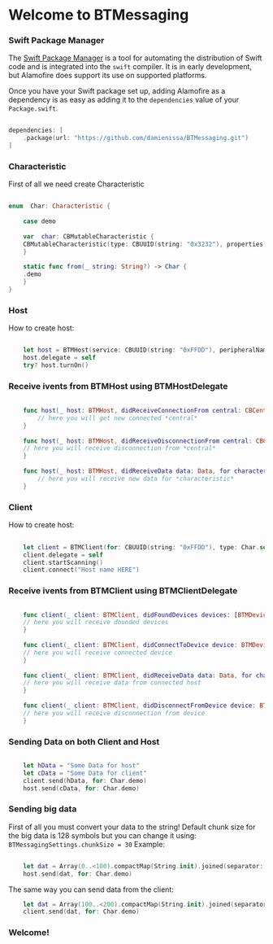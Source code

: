 
# Welcome to BTMessaging

### Swift Package Manager

  

The [Swift Package Manager](https://swift.org/package-manager/) is a tool for automating the distribution of Swift code and is integrated into the `swift` compiler. It is in early development, but Alamofire does support its use on supported platforms.

  

Once you have your Swift package set up, adding Alamofire as a dependency is as easy as adding it to the `dependencies` value of your `Package.swift`.

  

```swift

dependencies: [
    .package(url: "https://github.com/damienissa/BTMessaging.git")
]

```

### Characteristic
First of all we need create Characteristic
```swift

enum  Char: Characteristic {
    
    case demo
    
    var  char: CBMutableCharacteristic {
	CBMutableCharacteristic(type: CBUUID(string: "0x3232"), properties: [.notify, .write, .read], value: nil, permissions: [.readable, .writeable])
    }
    
    static func from(_ string: String?) -> Char {
	.demo
    }
}
 ```
### Host
How to create host: 
```swift

    let host = BTMHost(service: CBUUID(string: "0xFFDD"), peripheralName: "My Host Name", type: Char.self)
    host.delegate = self
    try? host.turnOn()
```

### Receive ivents from BTMHost using BTMHostDelegate
```swift
    
    func host(_ host: BTMHost, didReceiveConnectionFrom central: CBCentral) {
    	// here you will get new connected *central*
    }
    
    func host(_ host: BTMHost, didReceiveDisconnectionFrom central: CBCentral) {
	// here you will receive disconnection from *central*
    }
    
    func host(_ host: BTMHost, didReceiveData data: Data, for characteristic: Characteristic) {
    	// here you will receive new data for *characteristic*
    }
```

### Client
How to create host: 
```swift
   
    let client = BTMClient(for: CBUUID(string: "0xFFDD"), type: Char.self)
    client.delegate = self
    client.startScanning()
    client.connect("Host name HERE")
```

### Receive ivents from BTMClient using BTMClientDelegate
```swift

    func client(_ client: BTMClient, didFoundDevices devices: [BTMDevice]) {
   	// here you will receive dounded devices
    }
    
    func client(_ client: BTMClient, didConnectToDevice device: BTMDevice) {
   	// here you will receive connected device
    }
    
    func client(_ client: BTMClient, didReceiveData data: Data, for characteristic: Characteristic) {
   	// here you will receive data from connected host
    }
    
    func client(_ client: BTMClient, didDisconnectFromDevice device: BTMDevice) {
   	// here you will receive disconnection from device
    }
```

### Sending Data on both Client and Host
```swift

    let hData = "Some Data for host"
    let cData = "Some Data for client"
    client.send(hData, for: Char.demo)
    host.send(cData, for: Char.demo)
 ```   
### Sending big data
First of all you must convert your data to the string!
Default chunk size for the big data is 128 symbols but you can change it using: `BTMessagingSettings.chunkSize = 30`
Example:
```swift

    let dat = Array(0..<100).compactMap(String.init).joined(separator: ", ")
    host.send(dat, for: Char.demo)
```
The same way you can send data from the client:
```swift
    let dat = Array(100..<200).compactMap(String.init).joined(separator: ", ")
    client.send(dat, for: Char.demo)
```
### Welcome!
